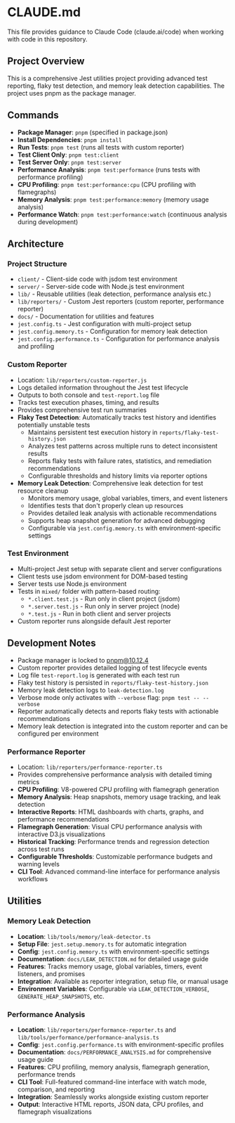 # CLAUDE.md

This file provides guidance to Claude Code (claude.ai/code) when working with code in this repository.

## Project Overview

This is a comprehensive Jest utilities project providing advanced test reporting, flaky test detection, and memory leak detection capabilities. The project uses pnpm as the package manager.

## Commands

- **Package Manager**: `pnpm` (specified in package.json)
- **Install Dependencies**: `pnpm install`
- **Run Tests**: `pnpm test` (runs all tests with custom reporter)
- **Test Client Only**: `pnpm test:client`
- **Test Server Only**: `pnpm test:server`
- **Performance Analysis**: `pnpm test:performance` (runs tests with performance profiling)
- **CPU Profiling**: `pnpm test:performance:cpu` (CPU profiling with flamegraphs)
- **Memory Analysis**: `pnpm test:performance:memory` (memory usage analysis)
- **Performance Watch**: `pnpm test:performance:watch` (continuous analysis during development)

## Architecture

### Project Structure

- `client/` - Client-side code with jsdom test environment
- `server/` - Server-side code with Node.js test environment
- `lib/` - Reusable utilities (leak detection, performance analysis etc.)
- `lib/reporters/` - Custom Jest reporters (custom reporter, performance reporter)
- `docs/` - Documentation for utilities and features
- `jest.config.ts` - Jest configuration with multi-project setup
- `jest.config.memory.ts` - Configuration for memory leak detection
- `jest.config.performance.ts` - Configuration for performance analysis and profiling

### Custom Reporter

- Location: `lib/reporters/custom-reporter.js`
- Logs detailed information throughout the Jest test lifecycle
- Outputs to both console and `test-report.log` file
- Tracks test execution phases, timing, and results
- Provides comprehensive test run summaries
- **Flaky Test Detection**: Automatically tracks test history and identifies potentially unstable tests
  - Maintains persistent test execution history in `reports/flaky-test-history.json`
  - Analyzes test patterns across multiple runs to detect inconsistent results
  - Reports flaky tests with failure rates, statistics, and remediation recommendations
  - Configurable thresholds and history limits via reporter options
- **Memory Leak Detection**: Comprehensive leak detection for test resource cleanup
  - Monitors memory usage, global variables, timers, and event listeners
  - Identifies tests that don't properly clean up resources
  - Provides detailed leak analysis with actionable recommendations
  - Supports heap snapshot generation for advanced debugging
  - Configurable via `jest.config.memory.ts` with environment-specific settings

### Test Environment

- Multi-project Jest setup with separate client and server configurations
- Client tests use jsdom environment for DOM-based testing
- Server tests use Node.js environment
- Tests in `mixed/` folder with pattern-based routing:
  - `*.client.test.js` - Run only in client project (jsdom)
  - `*.server.test.js` - Run only in server project (node)
  - `*.test.js` - Run in both client and server projects
- Custom reporter runs alongside default Jest reporter

## Development Notes

- Package manager is locked to pnpm@10.12.4
- Custom reporter provides detailed logging of test lifecycle events
- Log file `test-report.log` is generated with each test run
- Flaky test history is persisted in `reports/flaky-test-history.json`
- Memory leak detection logs to `leak-detection.log`
- Verbose mode only activates with `--verbose` flag: `pnpm test -- --verbose`
- Reporter automatically detects and reports flaky tests with actionable recommendations
- Memory leak detection is integrated into the custom reporter and can be configured per environment

### Performance Reporter

- Location: `lib/reporters/performance-reporter.ts`
- Provides comprehensive performance analysis with detailed timing metrics
- **CPU Profiling**: V8-powered CPU profiling with flamegraph generation
- **Memory Analysis**: Heap snapshots, memory usage tracking, and leak detection
- **Interactive Reports**: HTML dashboards with charts, graphs, and performance recommendations
- **Flamegraph Generation**: Visual CPU performance analysis with interactive D3.js visualizations
- **Historical Tracking**: Performance trends and regression detection across test runs
- **Configurable Thresholds**: Customizable performance budgets and warning levels
- **CLI Tool**: Advanced command-line interface for performance analysis workflows

## Utilities

### Memory Leak Detection

- **Location**: `lib/tools/memory/leak-detector.ts`
- **Setup File**: `jest.setup.memory.ts` for automatic integration
- **Config**: `jest.config.memory.ts` with environment-specific settings
- **Documentation**: `docs/LEAK_DETECTION.md` for detailed usage guide
- **Features**: Tracks memory usage, global variables, timers, event listeners, and promises
- **Integration**: Available as reporter integration, setup file, or manual usage
- **Environment Variables**: Configurable via `LEAK_DETECTION_VERBOSE`, `GENERATE_HEAP_SNAPSHOTS`, etc.

### Performance Analysis

- **Location**: `lib/reporters/performance-reporter.ts` and `lib/tools/performance/performance-analysis.ts`
- **Config**: `jest.config.performance.ts` with environment-specific profiles
- **Documentation**: `docs/PERFORMANCE_ANALYSIS.md` for comprehensive usage guide
- **Features**: CPU profiling, memory analysis, flamegraph generation, performance trends
- **CLI Tool**: Full-featured command-line interface with watch mode, comparison, and reporting
- **Integration**: Seamlessly works alongside existing custom reporter
- **Output**: Interactive HTML reports, JSON data, CPU profiles, and flamegraph visualizations
